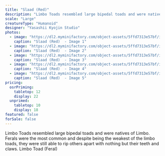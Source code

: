 ```yaml
---
title: "Slaad (Red)"
description: "Limbo Toads resembled large bipedal toads and were natives of Limbo. Ferals were the most common and despite being the weakest of the limbo toads, they were still able to rip others apart with nothing but their teeth and claws. Limbo Toad (Feral)"
scale: "Large"
creatureType: "Humanoid"
designer: "Yasashii Kyojin Studio"
photos:
  - image: "https://dl2.myminifactory.com/object-assets/5ffd7313e57bf/images/720X720-slaad-red-ps.jpg"
    caption: "Slaad (Red)  - Image 1"
  - image: "https://dl2.myminifactory.com/object-assets/5ffd7313e57bf/images/720X720-slaad-image2.jpg"
    caption: "Slaad (Red)  - Image 2"
  - image: "https://dl2.myminifactory.com/object-assets/5ffd7313e57bf/images/720X720-slaad-image1.jpg"
    caption: "Slaad (Red)  - Image 3"
  - image: "https://dl2.myminifactory.com/object-assets/5ffd7313e57bf/images/720X720-slaad-image0.jpg"
    caption: "Slaad (Red)  - Image 4"
  - image: "https://dl2.myminifactory.com/object-assets/5ffd7313e57bf/images/230X230-720x720-toad-man-grump.jpg"
    caption: "Slaad (Red)  - Image 5"
pricing:
  osrPriming:
    tabletop: 12
    display: 22
  unprimed:
    tabletop: 10
    display: 18
featured: false
forSale: false
---
```


Limbo Toads resembled large bipedal toads and were natives of Limbo. Ferals were the most common and despite being the weakest of the limbo toads, they were still able to rip others apart with nothing but their teeth and claws. Limbo Toad (Feral)
